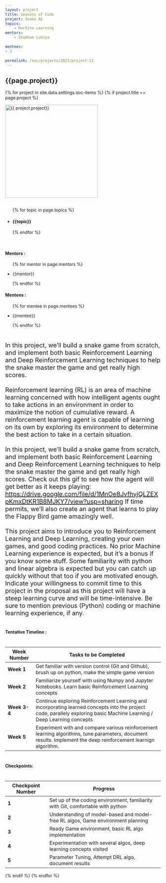 ```yaml
---
layout: project
title: Seasons of Code
project: Snake AI
topics:
    - Machine Learning
mentors:
    - Shubham Lohiya     
    
mentees:
- 3  
    
permalink: /soc/projects/2021/project-12
---
```


<h2 class="display1 m-3 p-3 text-center">{{page.project}}</h2>

{% for project in site.data.settings.soc-items %}
{% if project.title == page.project %}
<div>
    <img src="{{ site.baseurl }}/{{ project.image }}"  width = "300" height="300" alt="{{ project.project}}" class="border rounded img-soc">
</div>
<div>
    <br>
    <ul>
        {% for topic in page.topics %}
        <li><h4 class="text-primary text-center">{{topic}}</h4></li>
        {% endfor %}
    </ul>
    <br>
    <h4 class="display3  ">Mentors :</h4> 
    <ul>
        {% for mentor in page.mentors %}
        <li><p class="lead">{{mentor}}</p></li>
        {% endfor %}
    </ul>
    <h4 class="display3  ">Mentees :</h4> 
    <ul>
        {% for mentee in page.mentees %}
        <li><p class="lead">{{mentee}}</p></li>
        {% endfor %}
    </ul>
</div>
<div>
    <p class="display3" style = "font-size:20px;" >
        <br>
        In this project, we’ll build a snake game from scratch, and implement both basic Reinforcement Learning and Deep Reinforcement Learning techniques to help the snake master the game and get really high scores.
        <br><br>
        Reinforcement learning (RL) is an area of machine learning concerned with how intelligent agents ought to take actions in an environment in order to maximize the notion of cumulative reward. A reinforcement learning agent is capable of learning on its own by exploring its environment to determine the best action to take in a certain situation.
        <br><br>
        In this project, we’ll build a snake game from scratch, and implement both basic Reinforcement Learning and Deep Reinforcement Learning techniques to help the snake master the game and get really high scores. Check out this gif to see how the agent will get better as it keeps playing: <a href = "https://drive.google.com/file/d/1MnOe8JvfhyjQLZEXpKmxDtKR1B8MJKY7/view?usp=sharing">https://drive.google.com/file/d/1MnOe8JvfhyjQLZEXpKmxDtKR1B8MJKY7/view?usp=sharing</a> If time permits, we’ll also create an agent that learns to play the Flappy Bird game amazingly well.
        <br><br>
        This project aims to introduce you to Reinforcement Learning and Deep Learning, creating your own games, and good coding practices. No prior Machine Learning experience is expected, but it’s a bonus if you know some stuff. Some familiarity with python and linear algebra is expected but you can catch up quickly without that too if you are motivated enough. Indicate your willingness to commit time to this project in the proposal as this project will have a steep learning curve and will be time-intensive. Be sure to mention previous (Python) coding or machine learning experience, if any.
        <br>
    </p>
</div>
<div>
    <h4 class="display3" style="margin:40px 0px 40px 0px;">Tentative Timeline :</h4>
    <table class = "table table-striped">
  <thead>
    <tr>
      <th>Week Number</th>
      <th>Tasks to be Completed</th>
    </tr>
  </thead>
  <tbody>
    <tr>
      <td><strong>Week 1</strong></td>
      <td>Get familiar with version control (Git and Github), brush up on python, make the simple game version</td>
    </tr>
    <tr>
      <td><strong>Week 2</strong></td>
      <td>Familiarize yourself with using Numpy and Jupyter Notebooks. Learn basic Reinforcement Learning concepts</td>
    </tr>
    <tr>
      <td><strong>Week 3-4</strong></td>
      <td>Continue exploring Reinforcement Learning and incorporating learned concepts into the project code, parallely exploring basic Machine Learning / Deep Learning concepts</td>
    </tr>
    <tr>
      <td><strong>Week 5</strong></td>
      <td>Experiment with and compare various reinforcement learning algorithms, tune parameters, document results. Implement the deep reinforcement learnign algorithm.</td>
    </tr>
  </tbody>
</table>
</div>
<div>
    <h4 class="display3" style="margin:40px 0px 40px 0px;">Checkpoints:</h4>
    <table class = "table table-str">
  <thead>
    <tr>
      <th>Checkpoint Number</th>
      <th>Progress</th>
    </tr>
  </thead>
  <tbody>
    <tr>
      <td><strong>1</strong></td>
      <td>Set up of the coding environment, familiarity with Git, comfortable with python</td>
    </tr>
    <tr>
      <td><strong>2</strong></td>
      <td>Understanding of model-based and model-free RL algos, Game environment planning</td>
    </tr>
    <tr>
      <td><strong>3</strong></td>
      <td>Ready Game environment, basic RL algo implementation</td>
    </tr>
    <tr>
      <td><strong>4</strong></td>
      <td>Experimentation with several algos, deep learning concepts visited</td>
    </tr>
    <tr>
      <td><strong>5</strong></td>
      <td>Parameter Tuning, Attempt DRL algo, document results</td>
    </tr>
  </tbody>
</table>
</div>
{% endif %}
{% endfor %}
